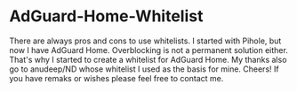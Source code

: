 # AdGuard-Home-Whitelist

There are always pros and cons to use whitelists. I started with Pihole, but now I have AdGuard Home. Overblocking is not a permanent solution either. That's why I started to create a whitelist for AdGuard Home. My thanks also go to anudeep/ND whose whitelist I used as the basis for mine. Cheers!
If you have remaks or wishes please feel free to contact me.
